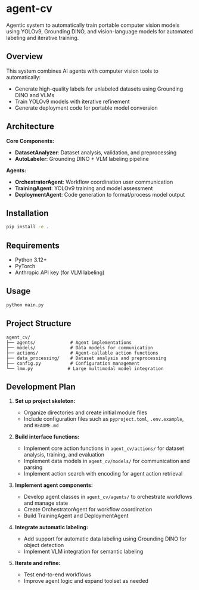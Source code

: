 # agent-cv

Agentic system to automatically train portable computer vision models using YOLOv9, Grounding DINO, and vision-language models for automated labeling and iterative training.

## Overview

This system combines AI agents with computer vision tools to automatically:
- Generate high-quality labels for unlabeled datasets using Grounding DINO and VLMs
- Train YOLOv9 models with iterative refinement
- Generate deployment code for portable model conversion

## Architecture

**Core Components:**
- **DatasetAnalyzer**: Dataset analysis, validation, and preprocessing
- **AutoLabeler**: Grounding DINO + VLM labeling pipeline

**Agents:**
- **OrchestratorAgent**: Workflow coordination user communication
- **TrainingAgent**: YOLOv9 training and model assessment
- **DeploymentAgent**: Code generation to format/process model output

## Installation

```bash
pip install -e .
```

## Requirements

- Python 3.12+
- PyTorch
- Anthropic API key (for VLM labeling)

## Usage

```bash
python main.py
```

## Project Structure

```
agent_cv/
├── agents/             # Agent implementations
├── models/             # Data models for communication
├── actions/            # Agent-callable action functions
├── data_processing/    # Dataset analysis and preprocessing
├── config.py           # Configuration management
└── lmm.py             # Large multimodal model integration
```

## Development Plan

1. **Set up project skeleton:**
   - Organize directories and create initial module files
   - Include configuration files such as `pyproject.toml`, `.env.example`, and `README.md`

2. **Build interface functions:**
   - Implement core action functions in `agent_cv/actions/` for dataset analysis, training, and evaluation
   - Implement data models in `agent_cv/models/` for communication and parsing
   - Implement action search with encoding for agent action retrieval

3. **Implement agent components:**
   - Develop agent classes in `agent_cv/agents/` to orchestrate workflows and manage state
   - Create OrchestratorAgent for workflow coordination
   - Build TrainingAgent and DeploymentAgent

4. **Integrate automatic labeling:**
   - Add support for automatic data labeling using Grounding DINO for object detection
   - Implement VLM integration for semantic labeling

5. **Iterate and refine:**
   - Test end-to-end workflows
   - Improve agent logic and expand toolset as needed
